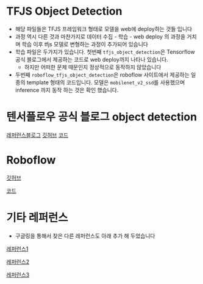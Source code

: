 # TFJS Object Detection 
- 해당 파일들은 TFJS 프레임워크 형태로 모델을 web에 deploy하는 것들 입니다
- 과정 역시 다른 것과 마찬가지로 데이터 수집 - 학습 - web deploy 의 과정을 거치며 학습 이후 tfjs 모델로 변형하는 과정이 추가되어 있습니다 
- 학습 파일은 두가지가 있습니다. 첫번째 `tfjs_object_detection`은 Tensorflow 공식 블로그에서 제공하는 코드로 web deploy까지 나타나 있습니다. 
  - 하지만 어떠한 문제 때문인지 정상적으로 동작하지 않았습니다 
- 두번째 `roboflow_tfjs_object_detection`은 roboflow 사이트에서 제공하는 일종의 template 형태의 코드입니다. 모델은 `mobilenet_v2_ssd`를 사용했으며 inference 까지 동작 하는 것은 확인 했습니다. 


# 텐서플로우 공식 블로그 object detection 
  [레퍼런스블로그](https://blog.tensorflow.org/2021/01/custom-object-detection-in-browser.html)
  [깃허브](https://github.com/hugozanini/TFJS-object-detection)
  [코드](https://github.com/crimama/clf_obj/blob/main/2_object_detection/tfjs_object_detection/TFJS-object-detection.ipynb)
  

# Roboflow 
  [깃허브](https://github.com/roboflow-ai/tensorflow-object-detection-faster-rcnn)
  
  [코드](https://github.com/crimama/clf_obj/blob/main/2_object_detection/tfjs_object_detection/roboflow_tfjs_object_detection.ipynb)

# 기타 레퍼런스 
- 구글링을 통해서 찾은 다른 레퍼런스도 아래 추가 해 두었습니다 

[레퍼런스1](https://www.analyticsvidhya.com/blog/2021/12/custom-object-detection-on-the-browser-using-tensorflow-js/)

[레퍼런스2](https://codelabs.developers.google.com/codelabs/tensorflowjs-object-detection#0)

[레퍼런스3](https://medium.com/swlh/build-custom-object-detection-web-application-using-tensorflow-js-d1664f96a18b)
